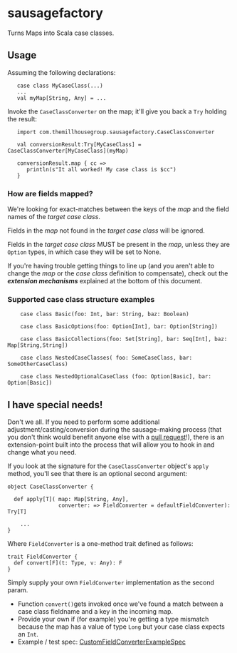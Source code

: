 sausagefactory
==============

Turns Maps into Scala case classes.

## Usage

Assuming the following declarations:

```
   case class MyCaseClass(...)
   ...
   val myMap[String, Any] = ...
```

Invoke the `CaseClassConverter` on the map; it'll give you back a `Try` holding the result:

```
   import com.themillhousegroup.sausagefactory.CaseClassConverter

   val conversionResult:Try[MyCaseClass] = CaseClassConverter[MyCaseClass](myMap)

   conversionResult.map { cc =>
      println(s"It all worked! My case class is $cc")
   }

```

### How are fields mapped?
We're looking for exact-matches between the keys of the _map_ and the field names of the _target case class_.

Fields in the _map_ not found in the _target case class_ will be ignored.

Fields in the _target case class_ MUST be present in the _map_, unless they are `Option` types, in which case they will be set to None.

If you're having trouble getting things to line up (and you aren't able to change the _map_ or the _case class_ definition to compensate), check out the ***extension mechanisms*** explained at the bottom of this document.

### Supported case class structure examples
```
    case class Basic(foo: Int, bar: String, baz: Boolean)

    case class BasicOptions(foo: Option[Int], bar: Option[String])

    case class BasicCollections(foo: Set[String], bar: Seq[Int], baz: Map[String,String])

    case class NestedCaseClasses( foo: SomeCaseClass, bar: SomeOtherCaseClass)

    case class NestedOptionalCaseClass (foo: Option[Basic], bar: Option[Basic])

```

## I have special needs!
Don't we all. If you need to perform some additional adjustment/casting/conversion during the sausage-making process (that you don't think would benefit anyone else with a [pull request](https://github.com/themillhousegroup/sausagefactory/pulls)!), there is an extension-point
built into the process that will allow you to hook in and change what you need.

If you look at the signature for the `CaseClassConverter` object's `apply` method, you'll see that there is an optional second argument:

```
object CaseClassConverter {

  def apply[T](	map: Map[String, Any],
    			converter: => FieldConverter = defaultFieldConverter): Try[T]
    
    ...
}
``` 

Where `FieldConverter` is a one-method trait defined as follows:

```
trait FieldConverter {
  def convert[F](t: Type, v: Any): F
}
```

Simply supply your own `FieldConverter` implementation as the second param.

 - Function `convert()`gets invoked once we've found a match between a
case class fieldname and a key in the incoming map. 
 - Provide your own if
(for example) you're getting a type mismatch because the map has a value of type `Long` but your case class expects an `Int`.
- Example / test spec: [CustomFieldConverterExampleSpec](https://github.com/themillhousegroup/sausagefactory/blob/master/src/test/scala/com/themillhousegroup/sausagefactory/CustomFieldConverterExampleSpec.scala)


